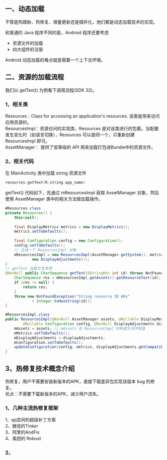 ## 一、动态加载

不管是热跟新、热修复、增量更新还是插件化，他们都是动态加载技术的实现。

和普通的 Java 程序不同的是，Android 程序还要考虑
- 资源文件的加载
- 四大组件的注册

Android 动态加载的难点就是需要一个上下文环境。


## 二、资源的加载流程

我们以 getText() 为例看下调用流程(SDK 32)。

### 1、相关类

Resources：Class for accessing an application's resources. 该类是用来访问应用资源的。  
ResourcesImpl：资源访问的实现类，Resources 是对该类进行的包裹。当配置发生变化时（如语言切换），Resources 可以是同一个，只重新创建 ResourcesImpl 即可。  
AssetManager： 提供了低等级的 API 用来加载打包进Bundle中的资源文件。 

### 2、相关代码

在 MainActivity 类中加载 string 资源文件

```kotlin
resources.getText(R.string.app_name)
```
getText() 代码如下，先通过 mResourcesImpl 获取 AssetManager 对象，然后使用 AssetManager 类中的相关方法做加载操作。
```java
#Resources.class
private Resources() {
    this(null);
    
    final DisplayMetrics metrics = new DisplayMetrics();
    metrics.setToDefaults();
    
    final Configuration config = new Configuration();
    config.setToDefaults();
    // 生成一个 ResourcesImpl 对象
    mResourcesImpl = new ResourcesImpl(AssetManager.getSystem(), metrics, config,
            new DisplayAdjustments());
}
// getText 加载文本资源
@NonNull public CharSequence getText(@StringRes int id) throws NotFoundException {
    CharSequence res = mResourcesImpl.getAssets().getResourceText(id);
    if (res != null) {
        return res;
    }
    throw new NotFoundException("String resource ID #0x"
            + Integer.toHexString(id));
}

#ResourcesImpl.class
public ResourcesImpl(@NonNull AssetManager assets, @Nullable DisplayMetrics metrics,
        @Nullable Configuration config, @NonNull DisplayAdjustments displayAdjustments) {
    mAssets = assets; // mAssets 在 ResourcesImpl 的构造方法中赋值
    mMetrics.setToDefaults();
    mDisplayAdjustments = displayAdjustments;
    mConfiguration.setToDefaults();
    updateConfiguration(config, metrics, displayAdjustments.getCompatibilityInfo());
}
```



## 3、热修复技术概念介绍

热修复，用户不需要安装新版本的APK，直接下载差异包实现该版本 bug 的修复。  
优点：不需要下载新版本的APK，减少用户流失。

### 1、几种主流热修复框架

1、qq空间的超级补丁方案  
2、微信的Tinker  
3、阿里的AndFix  
4、美团的 Robust  

### 2、





